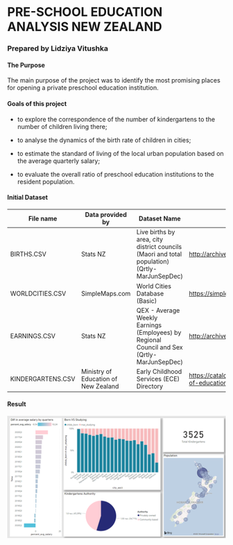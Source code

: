 # PRE-SCHOOL EDUCATION ANALYSIS NEW ZEALAND

### Prepared by Lidziya Vitushka

#### The Purpose

The main purpose of the project was to identify the most promising places for opening a private preschool education institution.

#### Goals of this project

* to explore the correspondence of the number of kindergartens to the number of children living there;

* to analyse the dynamics of the birth rate of children in cities;

* to estimate the standard of living of the local urban population based on the average quarterly salary;

* to evaluate the overall ratio of preschool education institutions to the resident population.

#### Initial Dataset

File name                 | Data provided by             | Dataset Name   | Web-page
--------------------------|------------------------------|----------------|---------
BIRTHS.CSV                | Stats NZ | Live births by area, city district councils (Maori and total population) (Qrtly-MarJunSepDec) | http://archive.stats.govt.nz/infoshare/ 
WORLDCITIES.CSV           | SimpleMaps.com | World Cities Database (Basic) | https://simplemaps.com/data/world-cities
EARNINGS.CSV              | Stats NZ | QEX - Average Weekly Earnings (Employees) by Regional Council and Sex (Qrtly-MarJunSepDec) | http://archive.stats.govt.nz/infoshare/
KINDERGARTENS.CSV         | Ministry of Education of New Zealand | Early Childhood Services (ECE) Directory | https://catalogue.data.govt.nz/dataset/directory-of-educational-institutions

#### Result

![alt text](Resources/Visualization.png "Analysis result")
